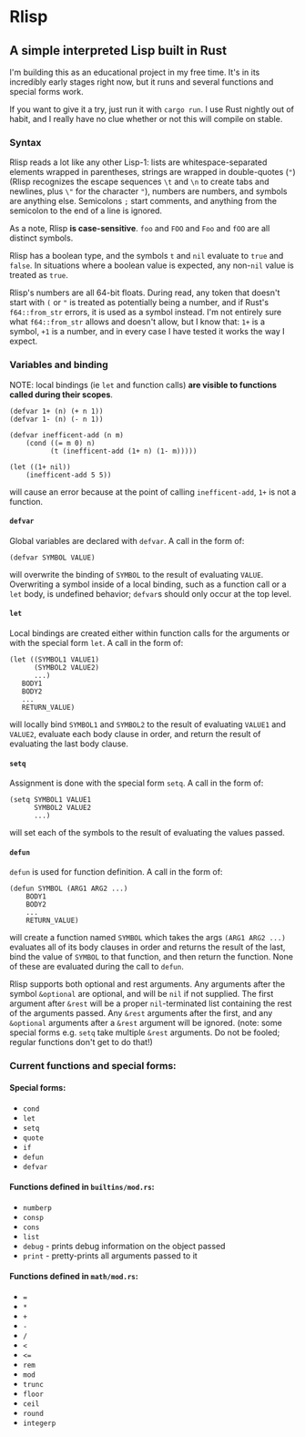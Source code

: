 # Rlisp
## A simple interpreted Lisp built in Rust

I'm building this as an educational project in my free time. It's in
its incredibly early stages right now, but it runs and several
functions and special forms work.

If you want to give it a try, just run it with `cargo run`. I use
Rust nightly out of habit, and I really have no clue whether or not
this will compile on stable.
 
### Syntax

Rlisp reads a lot like any other Lisp-1: lists are
whitespace-separated elements wrapped in parentheses, strings are
wrapped in double-quotes (`"`) (Rlisp recognizes the escape sequences
`\t` and `\n` to create tabs and newlines, plus `\"` for the character
`"`), numbers are numbers, and symbols are anything else. Semicolons
`;` start comments, and anything from the semicolon to the end of a
line is ignored.

As a note, Rlisp **is case-sensitive**. `foo` and `FOO` and `Foo` and `fOO` are all distinct symbols.

Rlisp has a boolean type, and the symbols `t` and `nil` evaluate
to `true` and `false`. In situations where a boolean value is
expected, any non-`nil` value is treated as `true`.

Rlisp's numbers are all 64-bit floats. During read, any token that
doesn't start with `(` or `"` is treated as potentially being a
number, and if Rust's `f64::from_str` errors, it is used as a symbol
instead. I'm not entirely sure what `f64::from_str` allows and doesn't
allow, but I know that: `1+` is a symbol, `+1` is a number, and in
every case I have tested it works the way I expect.

### Variables and binding

NOTE: local bindings (ie `let` and function calls) **are visible to
functions called during their scopes**.

    (defvar 1+ (n) (+ n 1))
    (defvar 1- (n) (- n 1))
    
    (defvar inefficent-add (n m)
        (cond ((= m 0) n)
              (t (inefficent-add (1+ n) (1- m)))))
    
    (let ((1+ nil))
        (inefficent-add 5 5))

will cause an error because at the point of calling `inefficent-add`,
`1+` is not a function.

#### `defvar`

Global variables are declared with `defvar`. A call in the form of:

    (defvar SYMBOL VALUE)

will overwrite the binding of `SYMBOL` to the result of evaluating
`VALUE`. Overwriting a symbol inside of a local binding, such as a
function call or a `let` body, is undefined behavior; `defvar`s should
only occur at the top level.

#### `let`

Local bindings are created either within function calls for the arguments or with the special form `let`. A call in the form of:

    (let ((SYMBOL1 VALUE1)
          (SYMBOL2 VALUE2)
          ...)
       BODY1
       BODY2
       ...
       RETURN_VALUE)
       
will locally bind `SYMBOL1` and `SYMBOL2` to the result of evaluating
`VALUE1` and `VALUE2`, evaluate each body clause in order, and return
the result of evaluating the last body clause.

#### `setq`

Assignment is done with the special form `setq`. A call in the form of:

    (setq SYMBOL1 VALUE1
          SYMBOL2 VALUE2
          ...)

will set each of the symbols to the result of evaluating the values passed.


#### `defun`

`defun` is used for function definition. A call in the form of:

    (defun SYMBOL (ARG1 ARG2 ...)
        BODY1
        BODY2
        ...
        RETURN_VALUE)

will create a function named `SYMBOL` which takes the args `(ARG1 ARG2
...)` evaluates all of its body clauses in order and returns the
result of the last, bind the value of `SYMBOL` to that function, and
then return the function. None of these are evaluated during the call to `defun`.

Rlisp supports both optional and rest arguments. Any arguments after
the symbol `&optional` are optional, and will be `nil` if not
supplied. The first argument after `&rest` will be a proper
`nil`-terminated list containing the rest of the arguments passed. Any
`&rest` arguments after the first, and any `&optional` arguments after
a `&rest` argument will be ignored. (note: some special forms
e.g. `setq` take multiple `&rest` arguments. Do not be fooled; regular
functions don't get to do that!)

### Current functions and special forms:

#### Special forms:

+ `cond`
+ `let`
+ `setq`
+ `quote`
+ `if`
+ `defun`
+ `defvar`

#### Functions defined in `builtins/mod.rs`:

+ `numberp`
+ `consp`
+ `cons`
+ `list`
+ `debug` - prints debug information on the object passed
+ `print` - pretty-prints all arguments passed to it

#### Functions defined in `math/mod.rs`:

+ `=`
+ `*`
+ `+`
+ `-`
+ `/`
+ `<`
+ `<=`
+ `rem`
+ `mod`
+ `trunc`
+ `floor`
+ `ceil`
+ `round`
+ `integerp`
